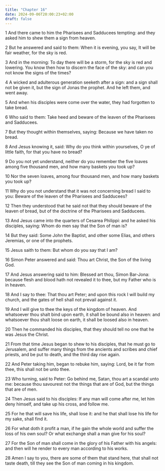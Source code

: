 ```yaml
---
title: "Chapter 16"
date: 2024-09-06T20:00:23+02:00
draft: false
---
```



1 And there came to him the Pharisees and Sadducees tempting: and they asked him to shew them a sign from heaven.

2 But he answered and said to them: When it is evening, you say, It will be fair weather, for the sky is red.

3 And in the morning: To day there will be a storm, for the sky is red and lowering. You know then how to discern the face of the sky: and can you not know the signs of the times?

4 A wicked and adulterous generation seeketh after a sign: and a sign shall not be given it, but the sign of Jonas the prophet. And he left them, and went away.

5 And when his disciples were come over the water, they had forgotten to take bread.

6 Who said to them: Take heed and beware of the leaven of the Pharisees and Sadducees.

7 But they thought within themselves, saying: Because we have taken no bread.

8 And Jesus knowing it, said: Why do you think within yourselves, O ye of little faith, for that you have no bread?

9 Do you not yet understand, neither do you remember the five loaves among five thousand men, and how many baskets you took up?

10 Nor the seven loaves, among four thousand men, and how many baskets you took up?

11 Why do you not understand that it was not concerning bread I said to you: Beware of the leaven of the Pharisees and Sadducees?

12 Then they understood that he said not that they should beware of the leaven of bread, but of the doctrine of the Pharisees and Sadducees.

13 And Jesus came into the quarters of Cesarea Philippi: and he asked his disciples, saying: Whom do men say that the Son of man is?

14 But they said: Some John the Baptist, and other some Elias, and others Jeremias, or one of the prophets.

15 Jesus saith to them: But whom do you say that I am?

16 Simon Peter answered and said: Thou art Christ, the Son of the living God.

17 And Jesus answering said to him: Blessed art thou, Simon Bar-Jona: because flesh and blood hath not revealed it to thee, but my Father who is in heaven.

18 And I say to thee: That thou art Peter; and upon this rock I will build my church, and the gates of hell shall not prevail against it.

19 And I will give to thee the keys of the kingdom of heaven. And whatsoever thou shalt bind upon earth, it shall be bound also in heaven: and whatsoever thou shalt loose on earth, it shall be loosed also in heaven.

20 Then he commanded his disciples, that they should tell no one that he was Jesus the Christ.

21 From that time Jesus began to shew to his disciples, that he must go to Jerusalem, and suffer many things from the ancients and scribes and chief priests, and be put to death, and the third day rise again.

22 And Peter taking him, began to rebuke him, saying: Lord, be it far from thee, this shall not be unto thee.

23 Who turning, said to Peter: Go behind me, Satan, thou art a scandal unto me: because thou savourest not the things that are of God, but the things that are of men.

24 Then Jesus said to his disciples: If any man will come after me, let him deny himself, and take up his cross, and follow me.

25 For he that will save his life, shall lose it: and he that shall lose his life for my sake, shall find it.

26 For what doth it profit a man, if he gain the whole world and suffer the loss of his own soul? Or what exchange shall a man give for his soul?

27 For the Son of man shall come in the glory of his Father with his angels: and then will he render to every man according to his works.

28 Amen I say to you, there are some of them that stand here, that shall not taste death, till they see the Son of man coming in his kingdom.

